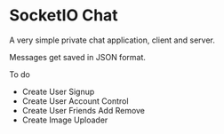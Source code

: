 # SocketIO Chat

A very simple private chat application, client and server.



Messages get saved in JSON format. 



To do



- Create User Signup 
- Create User Account Control
- Create User Friends Add Remove
- Create Image Uploader